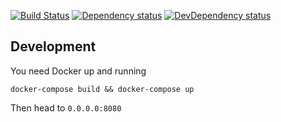 [![Build Status](https://travis-ci.org/mstruebing/koa-url-shortener.svg?branch=master)](https://travis-ci.org/mstruebing/koa-url-shortener) [![Dependency status](https://david-dm.org/mstruebing/koa-url-shortener.svg)](https://david-dm.org/mstruebing/koa-url-shortener) [![DevDependency status](https://david-dm.org/mstruebing/koa-url-shortener/dev-status.svg)](https://david-dm.org/mstruebing/koa-url-shortener?type=dev)

## Development

You need Docker up and running

`docker-compose build && docker-compose up`

Then head to 
`0.0.0.0:8080`

